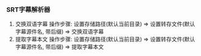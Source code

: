 ### SRT字幕解析器

1. 交换双语字幕
操作步骤: 设置存储路径(默认当前目录) => 设置转存文件(默认字幕源件名, 带后缀) => 交换双语字幕
2. 提取字幕本文
操作步骤: 设置存储路径(默认当前目录) => 设置转存文件(默认字幕源件名, 带后缀) => 提取字幕本文
